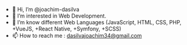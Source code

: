 - 👋 Hi, I’m @joachim-dasilva
- 👀 I’m interested in Web Development.
- 🌱 I’m know different Web Languages (JavaScript, HTML, CSS, PHP, +VueJS, +React Native, +Symfony, +SCSS)
- 📫 How to reach me : dasilvajoachim34@gmail.com

<!---
joachim-dasilva/joachim-dasilva is a ✨ special ✨ repository because its `README.md` (this file) appears on your GitHub profile.
You can click the Preview link to take a look at your changes.
--->
